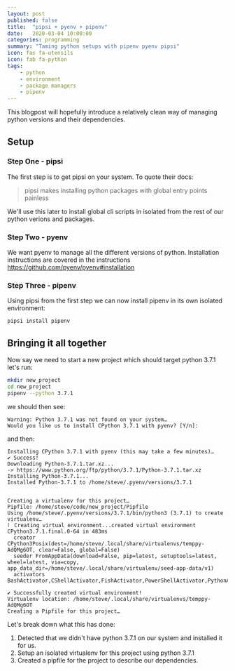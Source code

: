 ```yaml
---
layout: post
published: false
title:  "pipsi + pyenv + pipenv"
date:   2020-03-04 10:00:00
categories: programming
summary: "Taming python setups with pipenv pyenv pipsi"
icon: fas fa-utensils
icon: fab fa-python
tags:
    - python
    - environment
    - package managers
    - pipenv
---
```

This blogpost will hopefully introduce a relatively clean
way of managing python versions and their dependencies.

## Setup

### Step One - pipsi
The first step is to get pipsi on your system. To quote their
docs:

> pipsi makes installing python packages with global entry points painless

We'll use this later to install global cli scripts in isolated 
from the rest of our python verions and packages.

### Step Two - pyenv
We want pyenv to manage all the different versions of python.
Installation instructions are covered in the instructions
https://github.com/pyenv/pyenv#installation


### Step Three - pipenv
Using pipsi from the first step we can now install pipenv in its own isolated
environment:

```bash
pipsi install pipenv
```

## Bringing it all together
Now say we need to start a new project which should target python
3.7.1 let's run:

```bash
mkdir new_project
cd new_project
pipenv --python 3.7.1
```
we should then see:
```
Warning: Python 3.7.1 was not found on your system…
Would you like us to install CPython 3.7.1 with pyenv? [Y/n]: 
```

and then:

```
Installing CPython 3.7.1 with pyenv (this may take a few minutes)…
✔ Success! 
Downloading Python-3.7.1.tar.xz...
-> https://www.python.org/ftp/python/3.7.1/Python-3.7.1.tar.xz
Installing Python-3.7.1...
Installed Python-3.7.1 to /home/steve/.pyenv/versions/3.7.1


Creating a virtualenv for this project…
Pipfile: /home/steve/code/new_project/Pipfile
Using /home/steve/.pyenv/versions/3.7.1/bin/python3 (3.7.1) to create virtualenv…
⠇ Creating virtual environment...created virtual environment CPython3.7.1.final.0-64 in 483ms
  creator CPython3Posix(dest=/home/steve/.local/share/virtualenvs/temppy-AdQMg6OT, clear=False, global=False)
  seeder FromAppData(download=False, pip=latest, setuptools=latest, wheel=latest, via=copy, app_data_dir=/home/steve/.local/share/virtualenv/seed-app-data/v1)
  activators BashActivator,CShellActivator,FishActivator,PowerShellActivator,PythonActivator,XonshActivator

✔ Successfully created virtual environment! 
Virtualenv location: /home/steve/.local/share/virtualenvs/temppy-AdQMg6OT
Creating a Pipfile for this project…

```

Let's break down what this has done:

1. Detected that we didn't have python 3.7.1 on our system and installed it for us.
2. Setup an isolated virtualenv for this project using python 3.7.1
3. Created a pipfile for the project to describe our dependencies.
